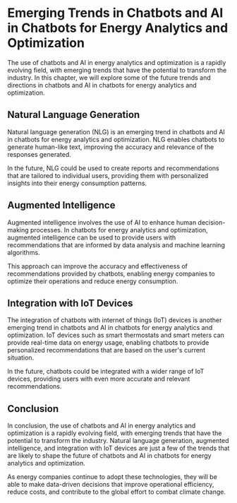 Emerging Trends in Chatbots and AI in Chatbots for Energy Analytics and Optimization
==================================================================================================================================================================================================

The use of chatbots and AI in energy analytics and optimization is a rapidly evolving field, with emerging trends that have the potential to transform the industry. In this chapter, we will explore some of the future trends and directions in chatbots and AI in chatbots for energy analytics and optimization.

Natural Language Generation
---------------------------

Natural language generation (NLG) is an emerging trend in chatbots and AI in chatbots for energy analytics and optimization. NLG enables chatbots to generate human-like text, improving the accuracy and relevance of the responses generated.

In the future, NLG could be used to create reports and recommendations that are tailored to individual users, providing them with personalized insights into their energy consumption patterns.

Augmented Intelligence
----------------------

Augmented intelligence involves the use of AI to enhance human decision-making processes. In chatbots for energy analytics and optimization, augmented intelligence can be used to provide users with recommendations that are informed by data analysis and machine learning algorithms.

This approach can improve the accuracy and effectiveness of recommendations provided by chatbots, enabling energy companies to optimize their operations and reduce energy consumption.

Integration with IoT Devices
----------------------------

The integration of chatbots with internet of things (IoT) devices is another emerging trend in chatbots and AI in chatbots for energy analytics and optimization. IoT devices such as smart thermostats and smart meters can provide real-time data on energy usage, enabling chatbots to provide personalized recommendations that are based on the user's current situation.

In the future, chatbots could be integrated with a wider range of IoT devices, providing users with even more accurate and relevant recommendations.

Conclusion
----------

In conclusion, the use of chatbots and AI in energy analytics and optimization is a rapidly evolving field, with emerging trends that have the potential to transform the industry. Natural language generation, augmented intelligence, and integration with IoT devices are just a few of the trends that are likely to shape the future of chatbots and AI in chatbots for energy analytics and optimization.

As energy companies continue to adopt these technologies, they will be able to make data-driven decisions that improve operational efficiency, reduce costs, and contribute to the global effort to combat climate change.
